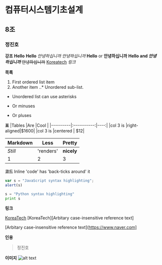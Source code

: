# 컴퓨터시스템기초설계
## 8조
### 정진호

**강조**
__Hello__
**Hello**
_안녕하십니까_
*안녕하십니까*
**Hello** or __안녕하십니까__
**Hello and _안녕하십니까_**
~~안녕하십니까~~ [Koreatech](https://www.koreatech.ac.kr) *링크*

**목록**
1. First ordered list item
2. Another item
..* Unordered sub-list.

* Unordered list can use asterisks
- Or minuses
+ Or pluses

**표**
|Tables    |Are          |Cool |
|----------|:-----------:|----:|
|col 3 is  |right-aligned|$1600|
|col 3 is  |centered     |  $12|

Markdown|Less|Pretty
---|---|---
*Still*|'renders'|**nicely**
1|2|3

**코드**
Inline 'code' has 'back-ticks around' it
```javascript
var s = "JavaScript syntax highlighting";
alert(s)
```

```python
s = "Python syntax highlighting"
print s
```

**링크**

[KoreaTech](https://www.naver.com)
[KoreaTech][Arbitary case-insensitive reference text]

[Arbitary case-insensitive reference text](https://www.naver.com]

**인용**
> 정진호

**이미지**
![alt text](https://www.petdrugsonline.co.uk/images/page-headers/cats-master-header)

